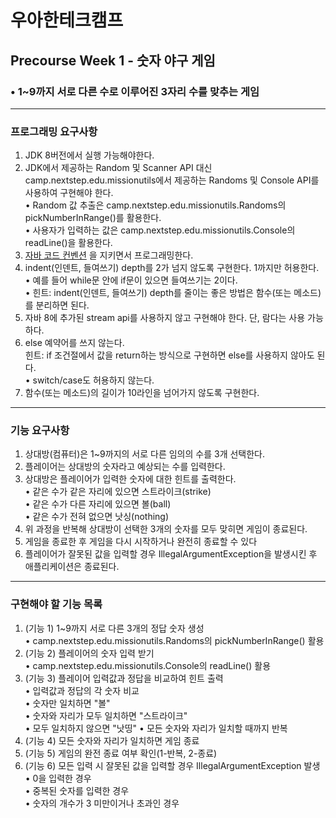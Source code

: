 # 우아한테크캠프 
## Precourse Week 1 - 숫자 야구 게임
### • 1~9까지 서로 다른 수로 이루어진 3자리 수를 맞추는 게임
***
### 프로그래밍 요구사항
1. JDK 8버전에서 실행 가능해야한다.
2. JDK에서 제공하는 Random 및 Scanner API 대신 camp.nextstep.edu.missionutils에서 제공하는 Randoms 및 Console API를 사용하여 구현해야 한다.  
   • Random 값 추출은 camp.nextstep.edu.missionutils.Randoms의 pickNumberInRange()를 활용한다.  
   • 사용자가 입력하는 값은 camp.nextstep.edu.missionutils.Console의 readLine()을 활용한다.
3. [자바 코드 컨벤션](https://github.com/woowacourse/woowacourse-docs/tree/master/styleguide/java) 을 지키면서 프로그래밍한다.
4. indent(인덴트, 들여쓰기) depth를 2가 넘지 않도록 구현한다. 1까지만 허용한다.  
   • 예를 들어 while문 안에 if문이 있으면 들여쓰기는 2이다.  
   • 힌트: indent(인덴트, 들여쓰기) depth를 줄이는 좋은 방법은 함수(또는 메소드)를 분리하면 된다. 
5. 자바 8에 추가된 stream api를 사용하지 않고 구현해야 한다. 단, 람다는 사용 가능하다.
6. else 예약어를 쓰지 않는다.  
힌트: if 조건절에서 값을 return하는 방식으로 구현하면 else를 사용하지 않아도 된다.  
   • switch/case도 허용하지 않는다.
7. 함수(또는 메소드)의 길이가 10라인을 넘어가지 않도록 구현한다.

***
### 기능 요구사항
1. 상대방(컴퓨터)은 1~9까지의 서로 다른 임의의 수를 3개 선택한다.
2. 플레이어는 상대방의 숫자라고 예상되는 수를 입력한다.
3. 상대방은 플레이어가 입력한 숫자에 대한 힌트를 출력한다.  
   •  같은 수가 같은 자리에 있으면 스트라이크(strike)  
   •  같은 수가 다른 자리에 있으면 볼(ball)  
   • 같은 수가 전혀 없으면 낫싱(nothing)
4. 위 과정을 반복해 상대방이 선택한 3개의 숫자를 모두 맞히면 게임이 종료된다.
5. 게임을 종료한 후 게임을 다시 시작하거나 완전히 종료할 수 있다
6. 플레이어가 잘못된 값을 입력할 경우 IllegalArgumentException을 발생시킨 후 애플리케이션은 종료된다.

***
### 구현해야 할 기능 목록
1. (기능 1) 1~9까지 서로 다른 3개의 정답 숫자 생성  
   • camp.nextstep.edu.missionutils.Randoms의 pickNumberInRange() 활용
2. (기능 2) 플레이어의 숫자 입력 받기  
   • camp.nextstep.edu.missionutils.Console의 readLine() 활용
3. (기능 3) 플레이어 입력값과 정답을 비교하여 힌트 출력  
   • 입력값과 정답의 각 숫자 비교  
   • 숫자만 일치하면 "볼"  
   • 숫자와 자리가 모두 일치하면 "스트라이크"  
   • 모두 일치하지 않으면 "낫띵"
   • 모든 숫자와 자리가 일치할 때까지 반복  
4. (기능 4) 모든 숫자와 자리가 일치하면 게임 종료  
5. (기능 5) 게임의 완전 종료 여부 확인(1-반복, 2-종료)  
6. (기능 6) 모든 입력 시 잘못된 값을 입력할 경우 IllegalArgumentException 발생  
   • 0을 입력한 경우  
   • 중복된 숫자를 입력한 경우  
   • 숫자의 개수가 3 미만이거나 초과인 경우